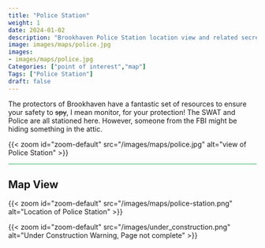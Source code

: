 ```yaml
---
title: "Police Station"
weight: 1
date: 2024-01-02
description: "Brookhaven Police Station location view and related secrets"
image: images/maps/police.jpg
images:
- images/maps/police.jpg
Categories: ["point of interest","map"]
Tags: ["Police Station"]
draft: false
--- 
```



The protectors of Brookhaven have a fantastic set of resources to ensure your safety to ~~spy~~, I mean monitor, for your protection! The SWAT and Police are all stationed here. However, someone from the FBI might be hiding something in the attic.


{{< zoom id="zoom-default" src="/images/maps/police.jpg" alt="view of Police Station" >}}


<hr style="background-color: #28b44c" size=8>

## Map View

{{< zoom id="zoom-default" src="/images/maps/police-station.png" alt="Location of Police Station" >}}

{{< zoom id="zoom-default" src="/images/under_construction.png" alt="Under Construction Warning, Page not complete" >}}

<!-- <hr style="background-color: #28b44c" size=8>

### Related CaseBook Items

- [URL](/)

<hr style="background-color: #28b44c" size=8>

### Related Quests

- [URL](/) -->